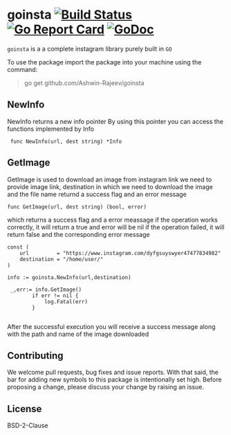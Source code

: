 # goinsta [![Build Status](https://travis-ci.com/Ashwin-Rajeev/goinsta.svg?branch=master)](https://travis-ci.com/Ashwin-Rajeev/goinsta) [![Go Report Card](https://goreportcard.com/badge/github.com/Ashwin-Rajeev/goinsta)](https://goreportcard.com/report/github.com/Ashwin-Rajeev/goinsta) [![GoDoc](https://godoc.org/github.com/Ashwin-Rajeev/goinsta?status.svg)](https://godoc.org/github.com/Ashwin-Rajeev/goinsta)

`goinsta` is a a complete instagram library purely built in `GO`

To use the package import the package into your machine using the command:

> go get github.com/Ashwin-Rajeev/goinsta

## NewInfo
NewInfo returns a new  info pointer
By using this pointer you can access
the functions implemented by Info

``` func NewInfo(url, dest string) *Info```

## GetImage
GetImage is used to download an image from instagram link
we need to provide image link, destination in which we
need to download the image and the file name
returnd a success flag and an error message

```func GetImage(url, dest string) (bool, error)```

which returns a success flag and a error meassage
if the operation works correctly, it will return a true and error will be nil
if the operation failed, it will return false and the corresponding error message

```
const (
	url         = "https://www.instagram.com/dyfgsuyswyer47477834982"
	destination = "/home/user/"
)

info := goinsta.NewInfo(url,destination)

 _,err:= info.GetImage()
		if err != nil {
			log.Fatal(err)
		}
		
```

After the successful execution you will receive a
success message along with the path and name of the image downloaded


## Contributing

We welcome pull requests, bug fixes and issue reports. With that said, the bar for adding new symbols to this package is intentionally set high. Before proposing a change, please discuss your change by raising an issue.

## License

BSD-2-Clause
